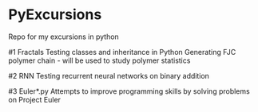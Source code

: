 # PyExcursions
Repo for my excursions in python

#1 Fractals 
Testing classes and inheritance in Python
Generating FJC polymer chain - will be used to study polymer statistics

#2 RNN
Testing recurrent neural networks on binary addition

#3 Euler*.py
Attempts to improve programming skills by solving problems on Project Euler